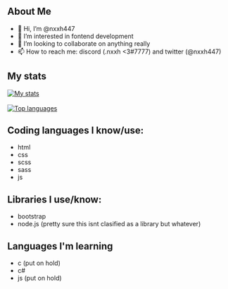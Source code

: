 ## About Me

- 👋 Hi, I’m @nxxh447
- 👀 I’m interested in fontend development
- 💞️ I’m looking to collaborate on anything really
- 📫 How to reach me: discord (.nxxh <3#7777) and twitter (@nxxh447)

## My stats
[![My stats](https://github-readme-stats.vercel.app/api?username=nxxh447)](https://github.com/nxxh447/github-readme-stats)
<br></br>
[![Top languages](https://github-readme-stats.vercel.app/api/top-langs/?username=nxxh447&layout=compact)](https://github.com/nxxh447/github-readme-stats)

## Coding languages I know/use:

<ul>
  <li>html</li>
  <li>css</li>
  <li>scss</li>
  <li>sass</li>
  <li>js</li>
</ul>

## Libraries I use/know:

<ul>
  <li>bootstrap</li>
  <li>node.js (pretty sure this isnt clasified as a library but whatever)</li>
</ul>

## Languages I'm learning

<ul>
  <li>c (put on hold)</li>
  <li>c#</li>
  <li>js (put on hold)</li>
</ul>
